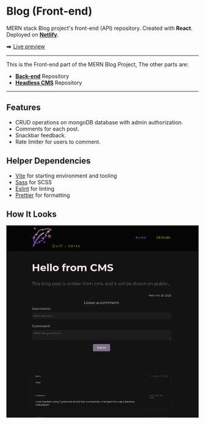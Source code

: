 # Blog (Front-end)

MERN stack Blog project's front-end (API) repository. Created with **React**. Deployed on [**Netlify**](https://netlify.app/).

⮕ [Live preview](https://mern-blog-front-end.netlify.app/)

---

This is the Front-end part of the MERN Blog Project, The other parts are:

-   [**Back-end**](https://github.com/fatiharapoglu/blog-backend) Repository
-   [**Headless CMS**](https://github.com/fatiharapoglu/blog-cms) Repository

---

## Features

-   CRUD operations on mongoDB database with admin authorization.
-   Comments for each post.
-   Snackbar feedback.
-   Rate limiter for users to comment.

## Helper Dependencies

-   [Vite](https://vitejs.dev/) for starting environment and tooling
-   [Sass](https://sass-lang.com/) for SCSS
-   [Eslint](https://eslint.org/) for linting
-   [Prettier](https://prettier.io/) for formatting

## How It Looks

![ss](./src/assets/readme.png)
